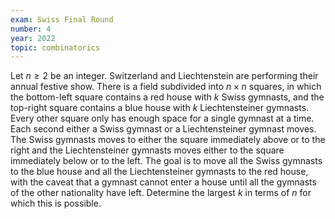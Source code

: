 ```yaml
---
exam: Swiss Final Round
number: 4
year: 2022
topic: combinatorics
---
```


Let $n\geq 2$ be an integer. Switzerland and Liechtenstein are performing their annual festive show. There is a field subdivided into $n \times n$ squares, in which the bottom-left square contains a red house with $k$ Swiss gymnasts, and the top-right square contains a blue house with $k$ Liechtensteiner gymnasts. Every other square only has enough space for a single gymnast at a time. Each second either a Swiss gymnast or a Liechtensteiner gymnast moves. The Swiss gymnasts moves to either the square immediately above or to the right and the Liechtensteiner gymnasts moves either to the square immediately below or to the left. The goal is to move all the Swiss gymnasts to the blue house and all the Liechtensteiner gymnasts to the red house, with the caveat that a gymnast cannot enter a house until all the gymnasts of the other nationality have left. Determine the largest $k$ in terms of $n$ for which this is possible.